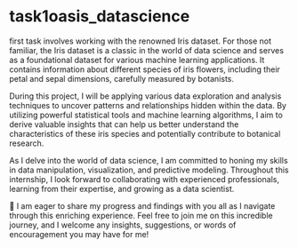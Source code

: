 # task1oasis_datascience

first task involves working with the renowned Iris dataset. For those not familiar, the Iris dataset is a classic in the world of data science and serves as a foundational dataset for various machine learning applications. It contains information about different species of iris flowers, including their petal and sepal dimensions, carefully measured by botanists.

During this project, I will be applying various data exploration and analysis techniques to uncover patterns and relationships hidden within the data. By utilizing powerful statistical tools and machine learning algorithms, I aim to derive valuable insights that can help us better understand the characteristics of these iris species and potentially contribute to botanical research.

As I delve into the world of data science, I am committed to honing my skills in data manipulation, visualization, and predictive modeling. Throughout this internship, I look forward to collaborating with experienced professionals, learning from their expertise, and growing as a data scientist.

🚀 I am eager to share my progress and findings with you all as I navigate through this enriching experience. Feel free to join me on this incredible journey, and I welcome any insights, suggestions, or words of encouragement you may have for me!

